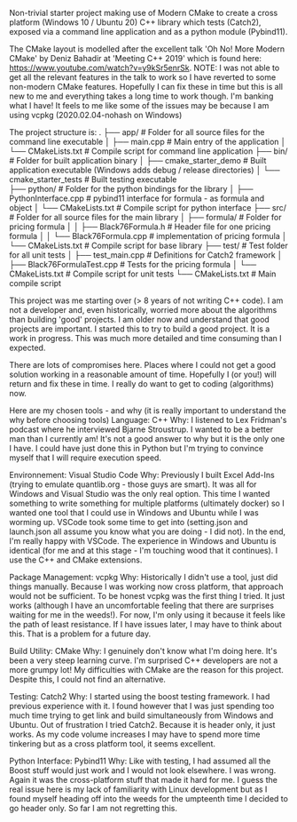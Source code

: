 
Non-trivial starter project making use of Modern CMake to create a cross platform (Windows 10 / Ubuntu 20) C++ library which tests (Catch2), exposed via a command line application and as a python module (Pybind11). 

The CMake layout is modelled after the excellent talk 'Oh No! More Modern CMake' by Deniz Bahadir at 'Meeting C++ 2019' which is found here: https://www.youtube.com/watch?v=y9kSr5enrSk. NOTE: I was not able to get all the relevant features in the talk to work so I have reverted to some non-modern CMake features. Hopefully I can fix these in time but this is all new to me and everything takes a long time to work though. I'm banking what I have! It feels to me like some of the issues may be because I am using vcpkg (2020.02.04-nohash on Windows)

The project structure is:
.
├── app/                                # Folder for all source files for the command line executable
│   ├── main.cpp                        # Main entry of the application
│   └── CMakeLists.txt                  # Compile script for command line application
├── bin/                                # Folder for built application binary
│   ├── cmake_starter_demo              # Built application executable (Windows adds debug / release directories)
│   └── cmake_starter_tests             # Built testing executable  
├── python/                             # Folder for the python bindings for the library
│   ├── PythonInterface.cpp             # pybind11 interface for formula - as formula and object
│   └── CMakeLists.txt                  # Compile script for python interface
├── src/                                # Folder for all source files for the main library
│   ├── formula/                        # Folder for pricing formula
│   │   ├── Black76Formula.h            # Header file for one pricing formula
│   │   └── Black76Formula.cpp          # implementation of pricing formula
│   └── CMakeLists.txt                  # Compile script for base library
├── test/                               # Test folder for all unit tests
│   ├── test_main.cpp                   # Definitions for Catch2 framework
│   ├── Black76FormulaTest.cpp          # Tests for the pricing formula
│   └── CMakeLists.txt                  # Compile script for unit tests
└── CMakeLists.txt                      # Main compile script

This project was me starting over (> 8 years of not writing C++ code). I am not a developer and, even historically, worried more about the algorithms
than building 'good' projects. I am older now and understand that good projects are important. I started this to try to build a good project. It is 
a work in progress. This was much more detailed and time consuming than I expected. 

There are lots of compromises here. Places where I could not get a good solution working in a reasonable amount of time. Hopefully I (or you!) will return 
and fix these in time. I really do want to get to coding (algorithms) now. 

Here are my chosen tools - and why (it is really important to understand the why before choosing tools)
Language: C++
Why: I listened to Lex Fridman's podcast where he interviewed Bjarne Stroustrup. I wanted to be a better man than I currently am! It's not a good answer to why but it is the only one I have. I could have just done this in Python but I'm trying to convince myself that I will require execution speed. 

Environnement: Visual Studio Code
Why: Previously I built Excel Add-Ins (trying to emulate quantlib.org - those guys are smart). It was all for Windows and Visual Studio was the only real option. This time I wanted something to write something for multiple platforms (ultimately docker) so I wanted one tool that I could use in Windows and Ubuntu while I was worming up. VSCode took some time to get into (setting.json and launch.json all assume you know what you are doing - I did not). In the end, I'm really happy with VSCode. The experience in Windows and Ubuntu is identical (for me and at this stage - I'm touching wood that it continues). I use the C++ and CMake extensions. 

Package Management: vcpkg
Why: Historically I didn't use a tool, just did things manually. Because I was working now cross platform, that approach would not be sufficient. To be honest vcpkg was the first thing I tried. It just works (although I have an uncomfortable feeling that there are surprises waiting for me in the weeds!). For now, I'm only using it because it feels like the path of least resistance. If I have issues later, I may have to think about this. That is a problem for a future day.

Build Utility: CMake
Why: I genuinely don't know what I'm doing here. It's been a very steep learning curve. I'm surprised C++ developers are not a more grumpy lot! My difficulties with CMake are the reason for this project. Despite this, I could not find an alternative.

Testing: Catch2
Why: I started using the boost testing framework. I had previous experience with it. I found however that I was just spending too much time trying to get link and build simultaneously from Windows and Ubuntu. Out of frustration I tried Catch2. Because it is header only, it just works. As my code volume increases I may have to spend more time tinkering but as a cross platform tool, it seems excellent. 

Python Interface: Pybind11
Why: Like with testing, I had assumed all the Boost stuff would just work and I would not look elsewhere. I was wrong. Again it was the cross-platform stuff that made it hard for me. I guess the real issue here is my lack of familiarity with Linux development but as I found myself heading off into the weeds for the umpteenth time I decided to go header only. So far I am not regretting this.

